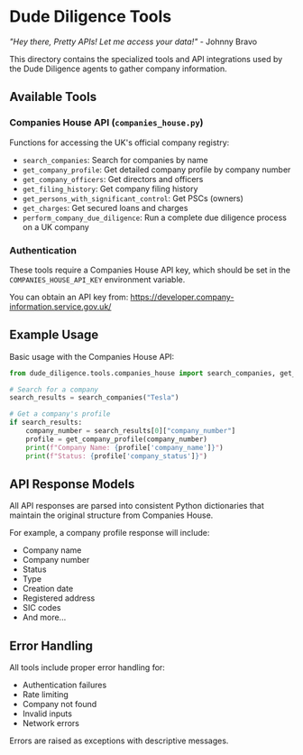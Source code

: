 # Dude Diligence Tools

*"Hey there, Pretty APIs! Let me access your data!"* - Johnny Bravo

This directory contains the specialized tools and API integrations used by the Dude Diligence agents to gather company information.

## Available Tools

### Companies House API (`companies_house.py`)

Functions for accessing the UK's official company registry:

- `search_companies`: Search for companies by name
- `get_company_profile`: Get detailed company profile by company number
- `get_company_officers`: Get directors and officers
- `get_filing_history`: Get company filing history
- `get_persons_with_significant_control`: Get PSCs (owners)
- `get_charges`: Get secured loans and charges
- `perform_company_due_diligence`: Run a complete due diligence process on a UK company

### Authentication

These tools require a Companies House API key, which should be set in the `COMPANIES_HOUSE_API_KEY` environment variable.

You can obtain an API key from:
https://developer.company-information.service.gov.uk/

## Example Usage

Basic usage with the Companies House API:

```python
from dude_diligence.tools.companies_house import search_companies, get_company_profile

# Search for a company
search_results = search_companies("Tesla")

# Get a company's profile
if search_results:
    company_number = search_results[0]["company_number"]
    profile = get_company_profile(company_number)
    print(f"Company Name: {profile['company_name']}")
    print(f"Status: {profile['company_status']}")
```

## API Response Models

All API responses are parsed into consistent Python dictionaries that maintain the original structure from Companies House.

For example, a company profile response will include:
- Company name
- Company number
- Status
- Type
- Creation date
- Registered address
- SIC codes
- And more...

## Error Handling

All tools include proper error handling for:
- Authentication failures
- Rate limiting
- Company not found
- Invalid inputs
- Network errors

Errors are raised as exceptions with descriptive messages. 